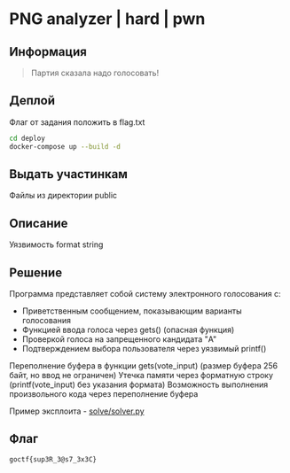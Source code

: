 
# PNG analyzer | hard | pwn

## Информация

> Партия сказала надо голосовать!

## Деплой

Флаг от задания положить в flag.txt

```sh
cd deploy
docker-compose up --build -d
```

## Выдать участинкам

Файлы из директории public

## Описание

Уязвимость format string

## Решение

Программа представляет собой систему электронного голосования с:

- Приветственным сообщением, показывающим варианты голосования
- Функцией ввода голоса через gets() (опасная функция)
- Проверкой голоса на запрещенного кандидата "A"
- Подтверждением выбора пользователя через уязвимый printf()

Переполнение буфера в функции gets(vote_input) (размер буфера 256 байт, но ввод не ограничен)
Утечка памяти через форматную строку (printf(vote_input) без указания формата)
Возможность выполнения произвольного кода через переполнение буфера

Пример эксплоита - [solve/solver.py](solver.py)

## Флаг

`goctf{sup3R_3@s7_3x3C}`

  



